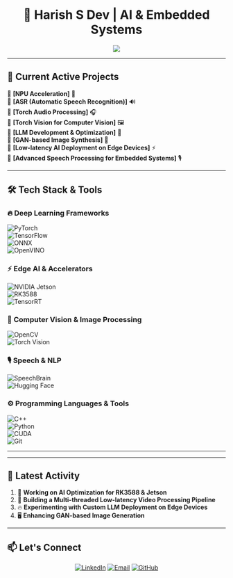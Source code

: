 <h1 align="center"> 🚀 Harish S Dev | AI & Embedded Systems </h1>


<p align="center">
  <img src="https://readme-typing-svg.demolab.com?font=Fira+Code&size=26&duration=1500&pause=500&color=FF5733&center=true&vCenter=true&width=900&lines=🚀+AI+Engineer+%7C+NPU+Expert+%7C+Deep+Learning;⚡+Edge+AI+%7C+LLMs+%7C+Computer+Vision+%7C+Embedded+AI;🎯+AI+Optimization+%7C+Jetson%2C+RK3588%2C+OpenVINO%2C+TensorRT;🔥+Ultra-Low+Latency+AI+Pipelines+%7C+Real-Time+Inference;💡+Accelerating+AI+on+NPU+%7C+GPU+%7C+Edge+Devices" />
</p>




---

## 🚀 **Current Active Projects**
🔹 **[NPU Acceleration]** 📡  
🔹 **[ASR (Automatic Speech Recognition)]** 🔊  
🔹 **[Torch Audio Processing]** 🎧  
🔹 **[Torch Vision for Computer Vision]** 🖼️  
🔹 **[LLM Development & Optimization]** 🤖  
🔹 **[GAN-based Image Synthesis]** 🎨  
🔹 **[Low-latency AI Deployment on Edge Devices]** ⚡  
🔹 **[Advanced Speech Processing for Embedded Systems]** 🎙️  

---

## 🛠️ **Tech Stack & Tools**
### 🔥 **Deep Learning Frameworks**  
![PyTorch](https://img.shields.io/badge/PyTorch-F05032?style=for-the-badge&logo=pytorch&logoColor=white)  
![TensorFlow](https://img.shields.io/badge/TensorFlow-FF6F00?style=for-the-badge&logo=tensorflow&logoColor=white)  
![ONNX](https://img.shields.io/badge/ONNX-005CED?style=for-the-badge&logo=onnx&logoColor=white)  
![OpenVINO](https://img.shields.io/badge/OpenVINO-0071C5?style=for-the-badge&logo=intel&logoColor=white)  

### ⚡ **Edge AI & Accelerators**  
![NVIDIA Jetson](https://img.shields.io/badge/Jetson-76B900?style=for-the-badge&logo=nvidia&logoColor=white)  
![RK3588](https://img.shields.io/badge/RK3588-blue?style=for-the-badge)  
![TensorRT](https://img.shields.io/badge/TensorRT-76B900?style=for-the-badge&logo=nvidia&logoColor=white)  

### 🎨 **Computer Vision & Image Processing**  
![OpenCV](https://img.shields.io/badge/OpenCV-5C3EE8?style=for-the-badge&logo=opencv&logoColor=white)  
![Torch Vision](https://img.shields.io/badge/Torch%20Vision-EE4C2C?style=for-the-badge&logo=pytorch&logoColor=white)  

### 🎙 **Speech & NLP**  
![SpeechBrain](https://img.shields.io/badge/SpeechBrain-FF4500?style=for-the-badge&logo=brain&logoColor=white)  
![Hugging Face](https://img.shields.io/badge/Hugging%20Face-FACF50?style=for-the-badge&logo=huggingface&logoColor=white)  

### ⚙ **Programming Languages & Tools**  
![C++](https://img.shields.io/badge/C++-00599C?style=for-the-badge&logo=c%2B%2B&logoColor=white)  
![Python](https://img.shields.io/badge/Python-FFD43B?style=for-the-badge&logo=python&logoColor=darkgreen)  
![CUDA](https://img.shields.io/badge/CUDA-76B900?style=for-the-badge&logo=nvidia&logoColor=white)  
![Git](https://img.shields.io/badge/Git-F05032?style=for-the-badge&logo=git&logoColor=white)  

---
---

## 🎯 **Latest Activity**
<!--START_SECTION:activity-->
1. 📌 **Working on AI Optimization for RK3588 & Jetson**
2. 🚀 **Building a Multi-threaded Low-latency Video Processing Pipeline**
3. 🔥 **Experimenting with Custom LLM Deployment on Edge Devices**
4. 🖥️ **Enhancing GAN-based Image Generation**
<!--END_SECTION:activity-->

---

## 📫 **Let's Connect**
<p align="center">
  <a href="https://www.linkedin.com/in/harishsdev"><img src="https://img.shields.io/badge/LinkedIn-blue?style=for-the-badge&logo=linkedin&logoColor=white" alt="LinkedIn" /></a>
  <a href="mailto:harishsdev@example.com"><img src="https://img.shields.io/badge/Email-red?style=for-the-badge&logo=gmail&logoColor=white" alt="Email" /></a>
  <a href="https://github.com/harishsdev"><img src="https://img.shields.io/badge/GitHub-black?style=for-the-badge&logo=github&logoColor=white" alt="GitHub" /></a>
</p>
